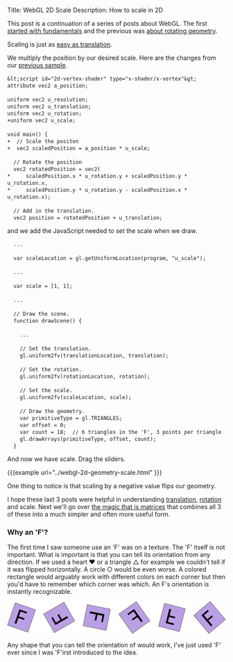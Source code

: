 ﻿Title: WebGL 2D Scale
Description: How to scale in 2D

This post is a continuation of a series of posts about WebGL.  The first
[started with fundamentals](webgl-fundamentals.html) and the previous was
[about rotating geometry](webgl-2d-rotation.html).

Scaling is just as [easy as translation](webgl-2d-translation.html).

We multiply the position by our desired scale.  Here are the changes from
our [previous sample](webgl-2d-rotation.html).

```
&lt;script id="2d-vertex-shader" type="x-shader/x-vertex"&gt;
attribute vec2 a_position;

uniform vec2 u_resolution;
uniform vec2 u_translation;
uniform vec2 u_rotation;
+uniform vec2 u_scale;

void main() {
+  // Scale the positon
+  vec2 scaledPosition = a_position * u_scale;

  // Rotate the position
  vec2 rotatedPosition = vec2(
*     scaledPosition.x * u_rotation.y + scaledPosition.y * u_rotation.x,
*     scaledPosition.y * u_rotation.y - scaledPosition.x * u_rotation.x);

  // Add in the translation.
  vec2 position = rotatedPosition + u_translation;
```

and we add the JavaScript needed to set the scale when we draw.

```
  ...

  var scaleLocation = gl.getUniformLocation(program, "u_scale");

  ...

  var scale = [1, 1];

  ...

  // Draw the scene.
  function drawScene() {

    ...

    // Set the translation.
    gl.uniform2fv(translationLocation, translation);

    // Set the rotation.
    gl.uniform2fv(rotationLocation, rotation);

    // Set the scale.
    gl.uniform2fv(scaleLocation, scale);

    // Draw the geometry.
    var primitiveType = gl.TRIANGLES;
    var offset = 0;
    var count = 18;  // 6 triangles in the 'F', 3 points per triangle
    gl.drawArrays(primitiveType, offset, count);
  }
```

And now we have scale. Drag the sliders.

{{{example url="../webgl-2d-geometry-scale.html" }}}

One thing to notice is that scaling by a negative value flips our
geometry.

I hope these last 3 posts were helpful in understanding
[translation](webgl-2d-translation.html),
[rotation](webgl-2d-rotation.html) and scale.  Next we'll go over [the
magic that is matrices](webgl-2d-matrices.html) that combines all 3 of
these into a much simpler and often more useful form.

<div class="webgl_bottombar">
<h3>Why an 'F'?</h3>
<p>
The first time I saw someone use an 'F' was on a texture.  The 'F' itself
is not important.  What is important is that you can tell its orientation
from any direction.  If we used a heart ❤ or a triangle △ for example we
couldn't tell if it was flipped horizontally.  A circle ○ would be even
worse.  A colored rectangle would arguably work with different colors on
each corner but then you'd have to remember which corner was which.  An
F's orientation is instantly recognizable.
</p>
<img src="../resources/f-orientation.svg" class="webgl_center"/>
<p>
Any shape that you can tell the orientation of would work, I've just used
'F' ever since I was 'F'irst introduced to the idea.
</p>
</div>




